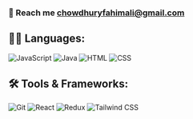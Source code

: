 <h3 align="left">📩 Reach me <a href="mailto:chowdhuryfahimali@gmail.com">chowdhuryfahimali@gmail.com</a></h3>

## 🧑‍💻 Languages:
<p align="left">
  <img src="https://skillicons.dev/icons?i=js" alt="JavaScript" />
  <img src="https://skillicons.dev/icons?i=java" alt="Java" />
  <img src="https://skillicons.dev/icons?i=html" alt="HTML" />
  <img src="https://skillicons.dev/icons?i=css" alt="CSS" />
</p>

## 🛠️ Tools & Frameworks:
<p align="left">
  <img src="https://skillicons.dev/icons?i=git" alt="Git" />
  <img src="https://skillicons.dev/icons?i=react" alt="React" />
  <img src="https://skillicons.dev/icons?i=redux" alt="Redux" />
  <img src="https://skillicons.dev/icons?i=tailwind" alt="Tailwind CSS" />
</p>
